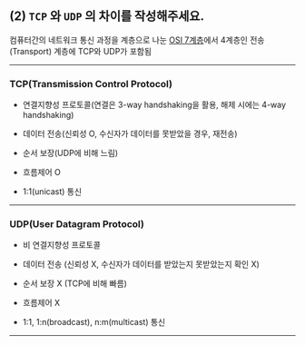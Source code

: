 ## (2) `TCP` 와 `UDP` 의 차이를 작성해주세요.

컴퓨터간의 네트워크 통신 과정을 계층으로 나눈 [OSI 7계층](https://ko.wikipedia.org/wiki/OSI_%EB%AA%A8%ED%98%95)에서 4계층인 전송(Transport) 계층에 TCP와 UDP가 포함됨

---

### TCP(Transmission Control Protocol)

- 연결지향성 프로토콜(연결은 3-way handshaking을 활용, 해제 시에는 4-way handshaking)

- 데이터 전송(신뢰성 O, 수신자가 데이터를 못받았을 경우, 재전송)

- 순서 보장(UDP에 비해 느림)

- 흐름제어 O

- 1:1(unicast) 통신

---

### UDP(User Datagram Protocol)

- 비 연결지향성 프로토콜

- 데이터 전송 (신뢰성 X, 수신자가 데이터를 받았는지 못받았는지 확인 X)

- 순서 보장 X (TCP에 비해 빠름)

- 흐름제어 X

- 1:1, 1:n(broadcast), n:m(multicast) 통신

---
